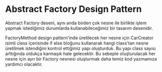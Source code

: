 # Abstract Factory Design Pattern
Abstract Factory deseni, aynı anda birden çok nesne ile birlikte işlem yapmak istediğimiz durumlarda kullanabileceğimiz bir tasarım desenidir.

FactoryMethod design pattern'inde üretilecek her nesne için CarCreator isimli class içerisinde if else bloğunu kullanarak hangi class'tan nesne üretilmek istendiğini kontrol ettiğimiz yapı oluşturduk. Bu yapı class sayısı arttığında oldukça karmaşık hale gelecektir. Bu sebeple oluşturulacak her nesne için ayrı bir Factory nesnesi oluşturmak daha temiz kod yazmamıza yardımcı olacaktır.


